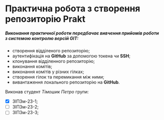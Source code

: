# Практична робота з створення репозиторію Prakt
##### Виконання практичної роботи передбачає вивчення прийомів роботи з системою контролю версій GIT:
* створення відділеного репозиторію;
* аутентифікація на **GitHub** за допомогою токена чи **SSH**;
* клонування відділенного репозиторію;
* виконання комітів;
* виконання комітів у різних гілках;
* створення гілок та перемикання між ними;
* вивантаження локального репозиторію на **GitHub**.
  
Виконав студент _Тімошик Петро_ групи:
- [x] ЗІПЗм-23-1;
- [ ] ЗІПЗм-23-2;
- [ ] ЗІПЗм-23-3;
